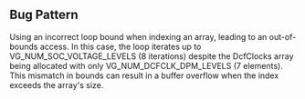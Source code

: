 ## Bug Pattern

Using an incorrect loop bound when indexing an array, leading to an out-of-bounds access. In this case, the loop iterates up to VG_NUM_SOC_VOLTAGE_LEVELS (8 iterations) despite the DcfClocks array being allocated with only VG_NUM_DCFCLK_DPM_LEVELS (7 elements). This mismatch in bounds can result in a buffer overflow when the index exceeds the array's size.